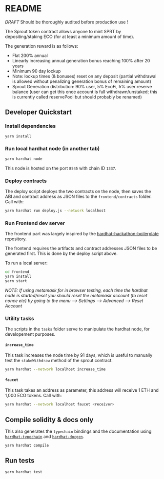 # README

*DRAFT* Should be thoroughly audited before production use !

The Sprout token contract allows anyone to mint SPRT by depositing/staking ECO
(for at least a minimum amount of time).

The generation reward is as follows:

- Flat 200% annual
- Linearly increasing annual generation bonus reaching 100% after 20 years
- Minimum 90 day lockup
- Note: lockup times (& bonuses) reset on any deposit (partial withdrawal is
  allowed without penalizing generation bonus of remaining amount)
- Sprout Generation distribution: 90% user, 5% EcoFi, 5% user reserve balance
  (user can get this once account is full withdrawn/unstaked; this is
  currently called reservePool but should probably be renamed)

## Developer Quickstart

### Install dependencies

```sh
yarn install
```

### Run local hardhat node (in another tab)

```sh
yarn hardhat node
```
This node is hosted on the port `8545` with chain ID `1337`.

### Deploy contracts

The deploy script deploys the two contracts on the node, then saves the
ABI and contract address as JSON files to the `frontend/contracts` folder.
Call with:

```sh
yarn hardhat run deploy.js --network localhost
```

### Run Frontend dev server

The frontend part was largely inspired by the
[hardhat-hackathon-boilerplate][boilerplate] repository.

The frontend requires the artifacts and contract addresses JSON files to be
generated first. This is done by the deploy script above.

To run a local server:

```sh
cd frontend
yarn install
yarn start
```
[boilerplate]: https://github.com/nomiclabs/hardhat-hackathon-boilerplate/tree/master/frontend

*NOTE: If using metamask for in browser testing, each time the hardhat node is started/reset you should reset the metamask account (to reset nonce etc) by going to the menu --> Settings --> Advanced --> Reset Account*

### Utility tasks

The scripts in the `tasks` folder serve to manipulate the hardhat node,
for developement purposes.

#### `increase_time`

This task increases the node time by 91 days, which is useful to manually
test the `stakeWithdraw` method of the sprout contract.

```sh
yarn hardhat --network localhost increase_time
```

#### `faucet`

This task takes an address as parameter, this address will receive 1 ETH
and 1,000 ECO tokens. Call with:

```sh
yarn hardhat --network localhost faucet <receiver>
```


## Compile solidity & docs only

This also generates the `typechain` bindings and the documentation using
[`hardhat-typechain`](https://hardhat.org/plugins/hardhat-typechain.html) and
[`hardhat-docgen`](https://hardhat.org/plugins/hardhat-docgen.html).

```sh
yarn hardhat compile
```

## Run tests

```sh
yarn hardhat test
```
